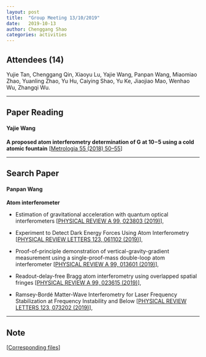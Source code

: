 ```yaml
---
layout: post
title:  "Group Meeting 13/10/2019"
date:   2019-10-13
author: Chenggang Shao
categories: activities
---
```


## Attendees (14)

Yujie Tan, Chenggang Qin, Xiaoyu Lu, Yajie Wang, Panpan Wang, Miaomiao Zhao, Yuanling Zhao, Yu Hu, Caiying Shao, Yu Ke, Jiaojiao Mao, Wenhao Wu, Zhangqi Wu.

---

## Paper Reading

#### Yajie Wang

**A proposed atom interferometry determination of G at 10−5 using a cold atomic fountain** 
[[Metrologia 55 (2018) 50–55](https://iopscience.iop.org/article/10.1088/1681-7575/aa8fd8/pdf)]

---

## Search Paper 

#### Panpan Wang

**Atom interferometer**

- Estimation of gravitational acceleration with quantum optical interferometers
[[PHYSICAL REVIEW A 99, 023803 (2019)](https://journals.aps.org/pra/abstract/10.1103/PhysRevA.99.023803)], 

- Experiment to Detect Dark Energy Forces Using Atom Interferometry
[[PHYSICAL REVIEW LETTERS 123, 061102 (2019)](https://journals.aps.org/prl/abstract/10.1103/PhysRevLett.123.061102)], 

- Proof-of-principle demonstration of vertical-gravity-gradient measurement using a single-proof-mass double-loop atom interferometer
[[PHYSICAL REVIEW A 99, 013601 (2019)](https://journals.aps.org/pra/abstract/10.1103/PhysRevA.99.013601)],

- Readout-delay-free Bragg atom interferometry using overlapped spatial fringes
[[PHYSICAL REVIEW A 99, 023615 (2019)](https://journals.aps.org/pra/abstract/10.1103/PhysRevA.99.023615)], 

- Ramsey-Bordé Matter-Wave Interferometry for Laser Frequency Stabilization at   Frequency Instability and Below
[[PHYSICAL REVIEW LETTERS 123, 073202 (2019)](073202)],


---


## Note

[[Corresponding files](https://mail.163.com/js6/main.jsp?sid=FABTcnArCrcSAwSWBXrrqIVMjXErgZSA&df=unknow#module=read.ReadModule%7C%7B%22area%22%3A%22normal%22%2C%22isThread%22%3Afalse%2C%22viewType%22%3A%22%22%2C%22id%22%3A%22201%3A1tbiyQoY0lQHGBUtTgAAs0%22%2C%22fid%22%3A1%7D)]
